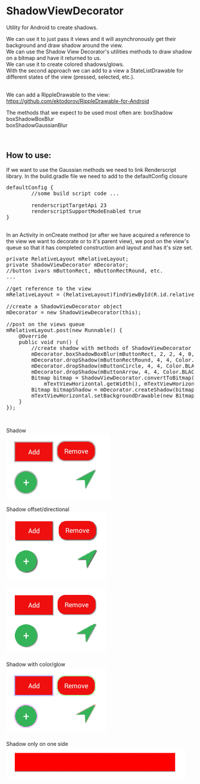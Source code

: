 # ShadowViewDecorator
Utility for Android to create shadows.

We can use it to just pass it views and it will asynchronously get their background and draw shadow around the view.<br>
We can use the Shadow View Decorator's utilities methods to draw shadow on a bitmap and have it returned to us.<br>
We can use it to create colored shadows/glows.<br>
With the second approach we can add to a view a StateListDrawable for different states of the view (pressed, selected, etc.).<br>
<br>

We can add a RippleDrawable to the view: <a href="https://github.com/ektodorov/RippleDrawable-for-Android">https://github.com/ektodorov/RippleDrawable-for-Android</a>

The methods that we expect to be used most often are:
boxShadow<br>
boxShadowBoxBlur<br>
boxShadowGaussianBlur<br>

<br>

How to use:
-----------
If we want to use the Gaussian methods we need to link Renderscript library. In the build.gradle file we need to add to the defaultConfig closure

<pre>
defaultConfig {
        //some build script code ...

        renderscriptTargetApi 23
        renderscriptSupportModeEnabled true
}
</pre>

<br>
In an Activity in onCreate method (or after we have acquired a reference to the view we want to decorate or to it's parent view),
we post on the view's queue so that it has completed construction and layout and has it's size set.

<pre>
private RelativeLayout mRelativeLayout;
private ShadowViewDecorator mDecorator;
//button ivars mButtonRect, mButtonRectRound, etc.
...

//get reference to the view
mRelativeLayout = (RelativeLayout)findViewById(R.id.relativeLayoutMain);

//create a ShadowViewDecorator object
mDecorator = new ShadowViewDecorator(this);

//post on the views queue
mRelativeLayout.post(new Runnable() {
    @Override
    public void run() {
        //create shadow with methods of ShadowViewDecorator
        mDecorator.boxShadowBoxBlur(mButtonRect, 2, 2, 4, 0, Color.BLACK);
        mDecorator.dropShadow(mButtonRectRound, 4, 4, Color.BLACK, 20, 5, 0, 0, false, null);
        mDecorator.dropShadow(mButtonCircle, 4, 4, Color.BLACK, 20, 5, 0, 0, false, null);
        mDecorator.dropShadow(mButtonArrow, 4, 4, Color.BLACK, 20, 5, 0, 0, false, null);
        Bitmap bitmap = ShadowViewDecorator.convertToBitmap(mTextViewHorizontal.getBackground(),
            mTextViewHorizontal.getWidth(), mTextViewHorizontal.getHeight());
        Bitmap bitmapShadow = mDecorator.createShadow(bitmap, 3, 3, Color.BLACK, 30, 10, false, false, false, true);
        mTextViewHorizontal.setBackgroundDrawable(new BitmapDrawable(mResources, bitmapShadow));
    }
});
</pre>

<br>

Shadow<br>
<img src="shadow_normal.png"/>
<br><br>
Shadow offset/directional<br>
<img src="shadow.png"/>
<br><br>
<img src="shadow_size3.png"/>
<br><br>
Shadow with color/glow<br>
<img src="shadow_glow.png"/>
<br><br>
Shadow only on one side<br>
<img src="shadow_bottom.png"/>
